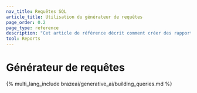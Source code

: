 ```yaml
---
nav_title: Requêtes SQL
article_title: Utilisation du générateur de requêtes
page_order: 0.2
page_type: reference
description: "Cet article de référence décrit comment créer des rapports en utilisant les données Braze de Snowflake dans le générateur de requêtes."
tool: Reports
---
```


# Générateur de requêtes

{% multi_lang_include brazeai/generative_ai/building_queries.md %}